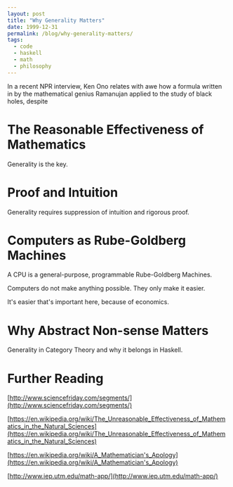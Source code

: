 ```yaml
---
layout: post
title: "Why Generality Matters"
date: 1999-12-31
permalink: /blog/why-generality-matters/
tags:
  - code
  - haskell
  - math
  - philosophy
---
```


In a recent NPR interview, Ken Ono relates with awe how a formula written in by the mathematical genius Ramanujan applied to the study of black holes, despite

# The Reasonable Effectiveness of Mathematics

Generality is the key.

# Proof and Intuition

Generality requires suppression of intuition and rigorous proof.

# Computers as Rube-Goldberg Machines

A CPU is a general-purpose, programmable Rube-Goldberg Machines.

Computers do not make anything possible. They only make it easier.

It's easier that's important here, because of economics.

# Why Abstract Non-sense Matters

Generality in Category Theory and why it belongs in Haskell.

# Further Reading

[http://www.sciencefriday.com/segments/](http://www.sciencefriday.com/segments/)

[https://en.wikipedia.org/wiki/The_Unreasonable_Effectiveness_of_Mathematics_in_the_Natural_Sciences](https://en.wikipedia.org/wiki/The_Unreasonable_Effectiveness_of_Mathematics_in_the_Natural_Sciences)

[https://en.wikipedia.org/wiki/A_Mathematician's_Apology](https://en.wikipedia.org/wiki/A_Mathematician's_Apology)

[http://www.iep.utm.edu/math-app/](http://www.iep.utm.edu/math-app/)
